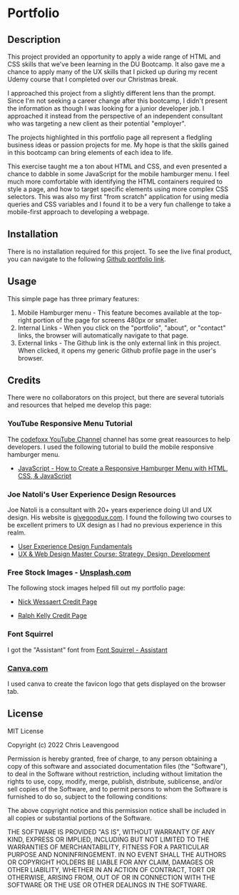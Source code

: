 # Portfolio

## Description
This project provided an opportunity to apply a wide range of HTML and CSS skills that we've been learning in the DU Bootcamp. It also gave me a chance to apply many of the UX skills that I picked up during my recent Udemy course that I completed over our Christmas break.

I approached this project from a slightly different lens than the prompt. Since I'm not seeking a career change after this bootcamp, I didn't present the information as though I was looking for a junior developer job. I approached it instead from the perspective of an independent consultant who was targeting a new client as their potential "employer".

The projects highlighted in this portfolio page all represent a fledgling business ideas or passion projects for me. My hope is that the skills gained in this bootcamp can bring elements of each idea to life.

This exercise taught me a ton about HTML and CSS, and even presented a chance to dabble in some JavaScript for the mobile hamburger menu. I feel much more comfortable with identifying the HTML containers required to style a page, and how to target specific elements using more complex CSS selectors. This was also my first "from scratch" application for using media queries and CSS variables and I found it to be a very fun challenge to take a mobile-first approach to developing a webpage.

## Installation
There is no installation required for this project. To see the live final product, you can navigate to the following [Github portfolio link](https://cleave13.github.io/portfolio/ "portfolio link").

## Usage
This simple page has three primary features:
1. Mobile Hamburger menu - This feature becomes available at the top-right portion of the page for screens 480px or smaller.
2. Internal Links - When you click on the "portfolio", "about", or "contact" links, the browser will automatically navigate to that page.
3. External links - The Github link is the only external link in this project. When clicked, it opens my generic Github profile page in the user's browser.

## Credits

There were no collaborators on this project, but there are several tutorials and resources that helped me develop this page:

### YouTube Responsive Menu Tutorial
The [codefoxx YouTube Channel](https://www.youtube.com/channel/UCvi0rWTSkJkrunfhXH0tYuA "codefoxx YouTube Channel") channel has some great reasources to help developers. I used the following tutorial to build the mobile responsive hamburger menu.
- [JavaScript - How to Create a Responsive Hamburger Menu with HTML, CSS, & JavaScript](https://www.youtube.com/watch?app=desktop&v=flItyHiDm7E "JavaScript - How to Create a Responsive Hamburger Menu with HTML, CSS, & JavaScript")

### Joe Natoli's User Experience Design Resources
Joe Natoli is a consultant with 20+ years experience doing UI and UX design. His website is [givegoodux.com](https://givegoodux.com/user-experience-design-fundamentals/ "givegoodux.com"). I found the following two courses to be excellent primers to UX design as I had no previous experience in this realm.

- [User Experience Design Fundamentals](https://www.udemy.com/course/user-experience-design-fundamentals/ "User Experience Design Fundamentals")
- [UX & Web Design Master Course: Strategy, Design, Development](https://www.udemy.com/course/ux-web-design-master-course-strategy-design-development/ "UX & Web Design Master Course: Strategy, Design, Development")

### Free Stock Images - [Unsplash.com](https://unsplash.com/?utm_source=unsplash&utm_medium=referral&utm_content=creditCopyText "Unsplash.com")
The following stock images helped fill out my portfolio page:

- [Nick Wessaert Credit Page](https://unsplash.com/@fusebrussels?utm_source=unsplash&utm_medium=referral&utm_content=creditCopyText "Bottom view of glass building photo - Ralph Kelly")

- [Ralph Kelly Credit Page](https://unsplash.com/@ralphkelly?utm_source=unsplash&utm_medium=referral&utm_content=creditCopyText "2 Storey House with Sky - Ralph Kelly")
  

### Font Squirrel
I got the "Assistant" font from [Font Squirrel - Assistant](https://www.fontsquirrel.com/fonts/assistant "https://www.fontsquirrel.com/fonts/assistant")

### [Canva.com](canva.com "canva.com")
I used canva to create the favicon logo that gets displayed on the browser tab.

## License

MIT License

Copyright (c) 2022 Chris Leavengood

Permission is hereby granted, free of charge, to any person obtaining a copy
of this software and associated documentation files (the "Software"), to deal
in the Software without restriction, including without limitation the rights
to use, copy, modify, merge, publish, distribute, sublicense, and/or sell
copies of the Software, and to permit persons to whom the Software is
furnished to do so, subject to the following conditions:

The above copyright notice and this permission notice shall be included in all
copies or substantial portions of the Software.

THE SOFTWARE IS PROVIDED "AS IS", WITHOUT WARRANTY OF ANY KIND, EXPRESS OR
IMPLIED, INCLUDING BUT NOT LIMITED TO THE WARRANTIES OF MERCHANTABILITY,
FITNESS FOR A PARTICULAR PURPOSE AND NONINFRINGEMENT. IN NO EVENT SHALL THE
AUTHORS OR COPYRIGHT HOLDERS BE LIABLE FOR ANY CLAIM, DAMAGES OR OTHER
LIABILITY, WHETHER IN AN ACTION OF CONTRACT, TORT OR OTHERWISE, ARISING FROM,
OUT OF OR IN CONNECTION WITH THE SOFTWARE OR THE USE OR OTHER DEALINGS IN THE
SOFTWARE.
